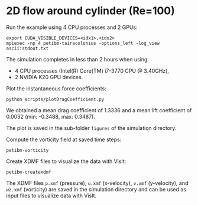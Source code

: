 # 2D flow around cylinder (Re=100)

Run the example using 4 CPU processes and 2 GPUs:

```
export CUDA_VISIBLE_DEVICES=<idx1>,<idx2>
mpiexec -np 4 petibm-tairacolonius -options_left -log_view ascii:stdout.txt
```

The simulation completes in less than 2 hours when using:
- 4 CPU processes (Intel(R) Core(TM) i7-3770 CPU @ 3.40GHz),
- 2 NVIDIA K20 GPU devices.

Plot the instantaneous force coefficients:

```
python scripts/plotDragCoefficient.py
```

We obtained a mean drag coefficient of 1.3336 and a mean lift coefficient of
0.0032 (min: -0.3488, max: 0.3487).

The plot is saved in the sub-folder `figures` of the simulation directory.

Compute the vorticity field at saved time steps:

```
petibm-vorticity
```

Create XDMF files to visualize the data with VisIt:

```
petibm-createxdmf
```

The XDMF files `p.xmf` (pressure), `u.xmf` (x-velocity), `v.xmf` (y-velocity),
and `wz.xmf` (vorticity) are saved in the simulation directory and can be used
as input files to visualize data with VisIt.
